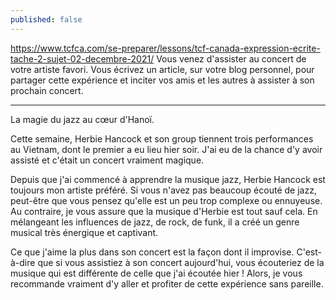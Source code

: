 ```yaml
---
published: false
---
```

https://www.tcfca.com/se-preparer/lessons/tcf-canada-expression-ecrite-tache-2-sujet-02-decembre-2021/
Vous venez d'assister au concert de votre artiste favori. Vous écrivez un article, sur votre blog personnel, pour partager cette expérience et inciter vos amis et les autres à assister à son prochain concert.

---
La magie du jazz au cœur d'Hanoï.

Cette semaine, Herbie Hancock et son group tiennent trois performances au Vietnam, dont le premier a eu lieu hier soir. J'ai eu de la chance d'y avoir assisté et c'était un concert vraiment magique.

Depuis que j'ai commencé à apprendre la musique jazz, Herbie Hancock est toujours mon artiste préféré. Si vous n'avez pas beaucoup écouté de jazz, peut-être que vous pensez qu'elle est un peu trop complexe ou ennuyeuse. Au contraire, je vous assure que la musique d'Herbie est tout sauf cela. En mélangeant les influences de jazz, de rock, de funk, il a créé un genre musical très énergique et captivant.

Ce que j'aime la plus dans son concert est la façon dont il improvise. C'est-à-dire que si vous assistiez à son concert aujourd'hui, vous écouteriez de la musique qui est différente de celle que j'ai écoutée hier ! Alors, je vous recommande vraiment d'y aller et profiter de cette expérience sans pareille.